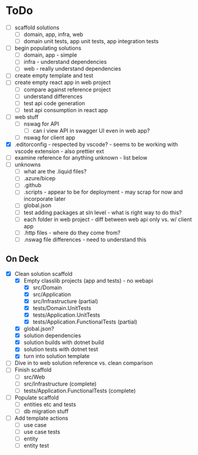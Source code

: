 # ToDo

- [ ] scaffold solutions
  - [ ] domain, app, infra, web
  - [ ] domain unit tests, app unit tests, app integration tests
- [ ] begin populating solutions
  - [ ] domain, app - simple
  - [ ] infra - understand dependencies
  - [ ] web - really understand dependencies
- [ ] create empty template and test
- [ ] create empty react app in web project
  - [ ] compare against reference project
  - [ ] understand differences
  - [ ] test api code generation
  - [ ] test api consumption in react app
- [ ] web stuff
  - [ ] nswag for API
    - [ ] can i view API in swagger UI even in web app?
  - [ ] nswag for client app
- [x] .editorconfig - respected by vscode? - seems to be working with vscode extension - also prettier ext
- [ ] examine reference for anything unknown - list below
- [ ] unknowns
  - [ ] what are the .liquid files?
  - [ ] .azure/bicep
  - [ ] .github
  - [ ] .scripts - appear to be for deployment - may scrap for now and incorporate later
  - [ ] global.json
  - [ ] test adding packages at sln level - what is right way to do this?
  - [ ] each folder in web project - diff between web api only vs. w/ client app
  - [ ] .http files - where do they come from?
  - [ ] .nswag file differences - need to understand this

## On Deck

- [x] Clean solution scaffold
  - [x] Empty classlib projects (app and tests) - no webapi
    - [x] src/Domain
    - [x] src/Application
    - [x] src/Infrastructure (partial)
    - [x] tests/Domain.UnitTests
    - [x] tests/Application.UnitTests
    - [x] tests/Application.FunctionalTests (partial)
  - [x] global.json?
  - [x] solution dependencies
  - [x] solution builds with dotnet build
  - [x] solution tests with dotnet test
  - [x] turn into solution template
- [ ] Dive in to web solution reference vs. clean comparison
- [ ] Finish scaffold
  - [ ] src/Web
  - [ ] src/Infrastructure (complete)
  - [ ] tests/Application.FunctionalTests (complete)
- [ ] Populate scaffold
  - [ ] entities etc and tests
  - [ ] db migration stuff
- [ ] Add template actions
  - [ ] use case
  - [ ] use case tests
  - [ ] entity
  - [ ] entity test
